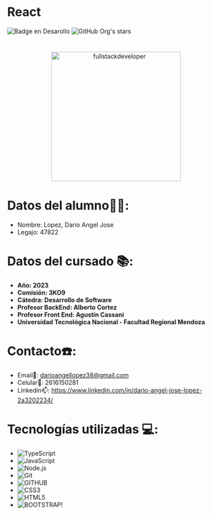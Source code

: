 # React
![Badge en Desarollo](https://img.shields.io/badge/STATUS-EN%20DESAROLLO-green)
![GitHub Org's stars](https://img.shields.io/github/stars/CharlyMoreno/ecommerce-coder-32125)

#     
<p align="center">
    <img
    src="https://media.giphy.com/media/scZPhLqaVOM1qG4lT9/giphy.gif"
    alt="fullstackdeveloper"
    width="300px"
    height="300px"
    align="center"
/>
</p>

# Datos del alumno👨‍🎓:

* Nombre: Lopez, Dario Angel Jose
* Legajo: 47822

# Datos del cursado 📚:
- **Año: 2023**
- **Comisión: 3KO9**
- **Cátedra: Desarrollo de Software**
- **Profesor BackEnd: Alberto Cortez**
- **Profesor Front End: Agustín Cassani**
- **Universidad Tecnológica Nacional - Facultad Regional Mendoza**

# Contacto☎️:

* Email📩: darioangellopez38@gmail.com
* Celular📲: 2616150281
* Linkedin📫: https://www.linkedin.com/in/dario-angel-jose-lopez-2a3202234/

# Tecnologías utilizadas 💻: 
* ![TypeScript](https://img.shields.io/badge/TypeScript-007ACC?style=for-the-badge&logo=typescript&logoColor=white)
* ![JavaScript](https://img.shields.io/badge/-JavaScript-222222?style=flat&logo=javascript)
* ![Node.js](https://img.shields.io/badge/-Node.js-222222?style=flat&logo=node.js&logoColor=339933)
* ![Git](https://img.shields.io/badge/-Git-222222?style=flat&logo=git&logoColor=F05032)
* ![GITHUB](https://img.shields.io/badge/GitHub-100000?style=for-the-badge&logo=github&logoColor=white)
* ![CSS3](https://img.shields.io/badge/CSS3-1572B6?style=for-the-badge&logo=css3&logoColor=white)
* ![HTML5](	https://img.shields.io/badge/HTML5-E34F26?style=for-the-badge&logo=html5&logoColor=white)
* ![BOOTSTRAP!](https://img.shields.io/badge/Bootstrap-563D7C?style=for-the-badge&logo=bootstrap&logoColor=white)
